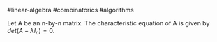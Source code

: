 
#linear-algebra #combinatorics #algorithms

Let A be an n-by-n matrix.  The characteristic equation of A is given by $det(A - \lambda I_n) = 0$.
